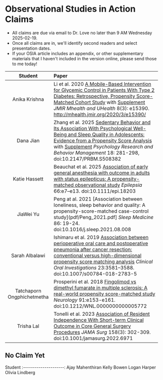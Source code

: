 # Observational Studies in Action Claims

- All claims are due via email to Dr. Love no later than 9 AM Wednesday 2025-02-19.
- Once all claims are in, we'll identify second readers and select presentation dates.
- If your OSIA article includes an appendix, or other supplementary materials that I haven't included in the version online, please send those to me today!

Student | Paper
:---------------------: | :----------------------------------------------------------------------------------------------------
Anika Krishna | Li et al. 2020 [A Mobile-Based Intervention for Glycemic Control in Patients With Type 2 Diabetes: Retrospective, Propensity Score-Matched Cohort Study](pdfs/Li_2020.pdf) with [Supplement](pdfs/Li_2020_supplement.pdf) *JMIR Mhealth and UHealth* 8(3): e15390. <http://mhealth.jmir.org/2020/3/e15390/>
Dana Jian | Zhang et al. 2025 [Sedentary Behavior and Its Association With Psychological Well-Being and Sleep Quality in Adolescents: Evidence from a Propensity Score Analysis](pdfs/Zhang_2025.pdf) with [Supplement](pdfs/Zhang_2025_supplement.pdf) *Psychology Research and Behavior Management* 18: 281-298, doi:10.2147/PRBM.S508382 
Katie Hassett | Beauchat et al. 2025 [Association of early general anesthesia with outcome in adults with status epilepticus: A propensity-matched observational study](pdfs/Beauchat_2025.pdf) *Epilepsia* 66:e7–e13. doi:10.1111/epi.18203
JiaWei Yu | Peng at al. 2021 [Association between loneliness, sleep behavior and quality: A propensity-score-matched case-control study](pdf/Peng_2021.pdf] *Sleep Medicine* 86: 19-24. doi:10.1016/j.sleep.2021.08.008
Sarah Albalawi | Ishimaru et al. 2019 [Association between perioperative oral care and postoperative pneumonia after cancer resection: conventional versus high-dimensional propensity score matching analysis](pdfs/Ishimaru_2019.pdf) *Clinical Oral Investigations* 23:3581–3588. doi:10.1007/s00784-018-2783-5
Tatchaporn Ongphichetmetha | Prosperini et al. 2018 [Fingolimod vs dimethyl fumarate in multiple sclerosis: A real-world propensity score-matched study](pdfs/Prosperini_2018.pdf) *Neurology* 91:e153-e161. doi:10.1212/WNL.0000000000005772
Trisha Lal | Tonelli et al. 2023 [Association of Resident Independence With Short-term Clinical Outcome in Core General Surgery Procedures](pdfs/Tonelli_2023.pdf) *JAMA Surg* 158(3): 302-309. doi:10.1001/jamasurg.2022.6971

## No Claim Yet

Student
:---------------------: 
Ajay Mahenthiran
Kelly Bowen
Logan Harper
Olivia Lindberg


